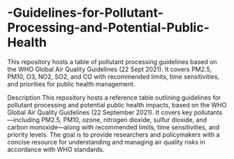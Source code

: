 # -Guidelines-for-Pollutant-Processing-and-Potential-Public-Health
This repository hosts a table of pollutant processing guidelines based on the WHO Global Air Quality Guidelines (22 Sept 2021). It covers PM2.5, PM10, O3, NO2, SO2, and CO with recommended limits, time sensitivities, and priorities for public health management.

Description
This repository hosts a reference table outlining guidelines for pollutant processing and potential public health impacts, based on the WHO Global Air Quality Guidelines (22 September 2021). It covers key pollutants—including PM2.5, PM10, ozone, nitrogen dioxide, sulfur dioxide, and carbon monoxide—along with recommended limits, time sensitivities, and priority levels. The goal is to provide researchers and policymakers with a concise resource for understanding and managing air quality risks in accordance with WHO standards.
